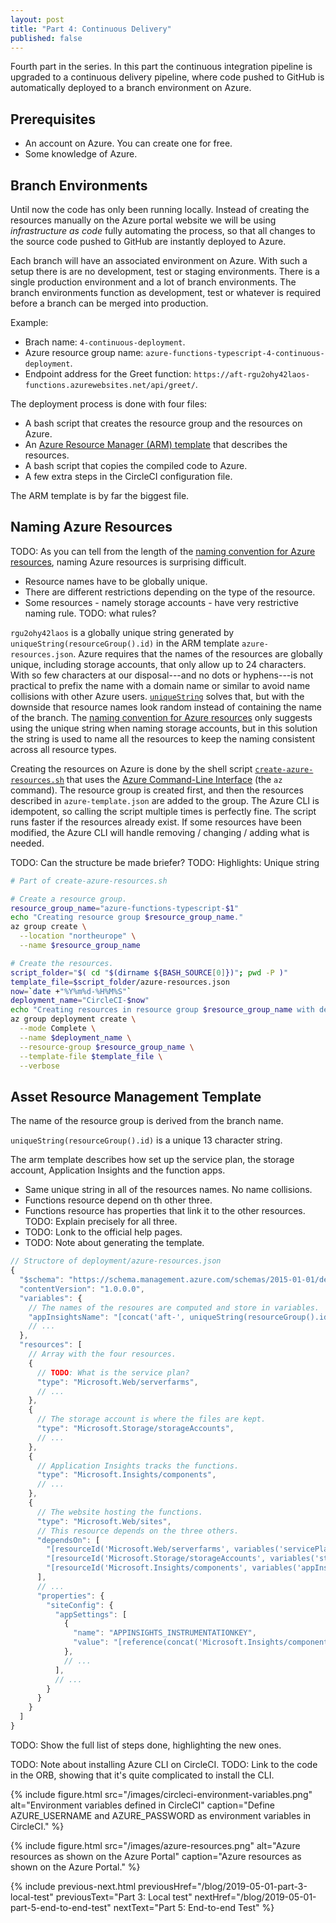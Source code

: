 ```yaml
---
layout: post
title: "Part 4: Continuous Delivery"
published: false
---
```


Fourth part in the series. In this part the continuous integration pipeline is upgraded to a continuous delivery pipeline, where code pushed to GitHub is automatically deployed to a branch environment on Azure.

## Prerequisites

- An account on Azure. You can create one for free.
- Some knowledge of Azure.

## Branch Environments

Until now the code has only been running locally. Instead of creating the resources manually on the Azure portal website we will be using *infrastructure as code* fully automating the process, so that all changes to the source code pushed to GitHub are instantly deployed to Azure.

Each branch will have an associated environment on Azure. With such a setup there is are no development, test or staging environments. There is a single production environment and a lot of branch environments. The branch environments function as development, test or whatever is required before a branch can be merged into production.

Example:

- Brach name: `4-continuous-deployment`.
- Azure resource group name: `azure-functions-typescript-4-continuous-deployment`.
- Endpoint address for the Greet function: `https://aft-rgu2ohy42laos-functions.azurewebsites.net/api/greet/`.

The deployment process is done with four files:

- A bash script that creates the resource group and the resources on Azure.
- An [Azure Resource Manager (ARM) template](https://docs.microsoft.com/en-us/azure/azure-resource-manager/) that describes the resources.
- A bash script that copies the compiled code to Azure.
- A few extra steps in the CircleCI configuration file.

The ARM template is by far the biggest file.

## Naming Azure Resources

TODO: As you can tell from the length of the [naming convention for Azure resources](https://docs.microsoft.com/en-us/azure/architecture/best-practices/naming-conventions), naming Azure resources is surprising difficult.

- Resource names have to be globally unique.
- There are different restrictions depending on the type of the resource.
- Some resources - namely storage accounts - have very restrictive naming rule. TODO: what rules?

`rgu2ohy42laos` is a globally unique string generated by `uniqueString(resourceGroup().id)` in the ARM template `azure-resources.json`. Azure requires that the names of the resources are globally unique, including storage accounts, that only allow up to 24 characters. With so few characters at our disposal---and no dots or hyphens---is not practical to prefix the name with a domain name or similar to avoid name collisions with other Azure users. [`uniqueString`](https://docs.microsoft.com/en-us/azure/azure-resource-manager/resource-group-template-functions-string#uniquestring) solves that, but with the downside that resource names look random instead of containing the name of the branch. The [naming convention for Azure resources](https://docs.microsoft.com/en-us/azure/architecture/best-practices/naming-conventions) only suggests using the unique string when naming storage accounts, but in this solution the string is used to name all the resources to keep the naming consistent across all resource types.

Creating the resources on Azure is done by the shell script [`create-azure-resources.sh`](https://github.com/janaagaard75/azure-functions-typescript/blob/4-continuous-deployment/deployment/create-azure-resources.sh) that uses the [Azure Command-Line Interface](https://docs.microsoft.com/en-us/cli/azure/?view=azure-cli-latest) (the `az` command). The resource group is created first, and then the resources described in `azure-template.json` are added to the group. The Azure CLI is idempotent, so calling the script multiple times is perfectly fine. The script runs faster if the resources already exist. If some resources have been modified, the Azure CLI will handle removing / changing / adding what is needed.

TODO: Can the structure be made briefer?
TODO: Highlights: Unique string

```bash
# Part of create-azure-resources.sh

# Create a resource group.
resource_group_name="azure-functions-typescript-$1"
echo "Creating resource group $resource_group_name."
az group create \
  --location "northeurope" \
  --name $resource_group_name

# Create the resources.
script_folder="$( cd "$(dirname ${BASH_SOURCE[0]})"; pwd -P )"
template_file=$script_folder/azure-resources.json
now=`date +"%Y%m%d-%H%M%S"`
deployment_name="CircleCI-$now"
echo "Creating resources in resource group $resource_group_name with deployment $deployment_name."
az group deployment create \
  --mode Complete \
  --name $deployment_name \
  --resource-group $resource_group_name \
  --template-file $template_file \
  --verbose
```

## Asset Resource Management Template

The name of the resource group is derived from the branch name.

`uniqueString(resourceGroup().id)` is a unique 13 character string.

The arm template describes how set up the service plan, the storage account, Application Insights and the function apps.

- Same unique string in all of the resources names. No name collisions.
- Functions resource depend on th other three.
- Functions resource has properties that link it to the other resources. TODO: Explain precisely for all three.
- TODO: Lonk to the official help pages.
- TODO: Note about generating the template.

```javascript
// Structore of deployment/azure-resources.json
{
  "$schema": "https://schema.management.azure.com/schemas/2015-01-01/deploymentTemplate.json#",
  "contentVersion": "1.0.0.0",
  "variables": {
    // The names of the resoures are computed and store in variables.
    "appInsightsName": "[concat('aft-', uniqueString(resourceGroup().id), '-appinsights')]",
    // ...
  },
  "resources": [
    // Array with the four resources.
    {
      // TODO: What is the service plan?
      "type": "Microsoft.Web/serverfarms",
      // ...
    },
    {
      // The storage account is where the files are kept.
      "type": "Microsoft.Storage/storageAccounts",
      // ...
    },
    {
      // Application Insights tracks the functions.
      "type": "Microsoft.Insights/components",
      // ...
    },
    {
      // The website hosting the functions.
      "type": "Microsoft.Web/sites",
      // This resource depends on the three others.
      "dependsOn": [
        "[resourceId('Microsoft.Web/serverfarms', variables('servicePlanName'))]",
        "[resourceId('Microsoft.Storage/storageAccounts', variables('storageAccountName'))]",
        "[resourceId('Microsoft.Insights/components', variables('appInsightsName'))]"
      ],
      // ...
      "properties": {
        "siteConfig": {
          "appSettings": [
            {
              "name": "APPINSIGHTS_INSTRUMENTATIONKEY",
              "value": "[reference(concat('Microsoft.Insights/components/', variables('appInsightsName'))).InstrumentationKey]"
            },
            // ...
          ],
          // ...
        }
      }
    }
  ]
}
```

TODO: Show the full list of steps done, highlighting the new ones.

TODO: Note about installing Azure CLI on CircleCI.
TODO: Link to the code in the ORB, showing that it's quite complicated to install the CLI.

{% include figure.html
  src="/images/circleci-environment-variables.png"
  alt="Environment variables defined in CircleCI"
  caption="Define AZURE_USERNAME and AZURE_PASSWORD as environment variables in CircleCI."
%}

{% include figure.html
  src="/images/azure-resources.png"
  alt="Azure resources as shown on the Azure Portal"
  caption="Azure resources as shown on the Azure Portal."
%}

{% include previous-next.html
  previousHref="/blog/2019-05-01-part-3-local-test"
  previousText="Part 3: Local test"
  nextHref="/blog/2019-05-01-part-5-end-to-end-test"
  nextText="Part 5: End-to-end Test"
%}
